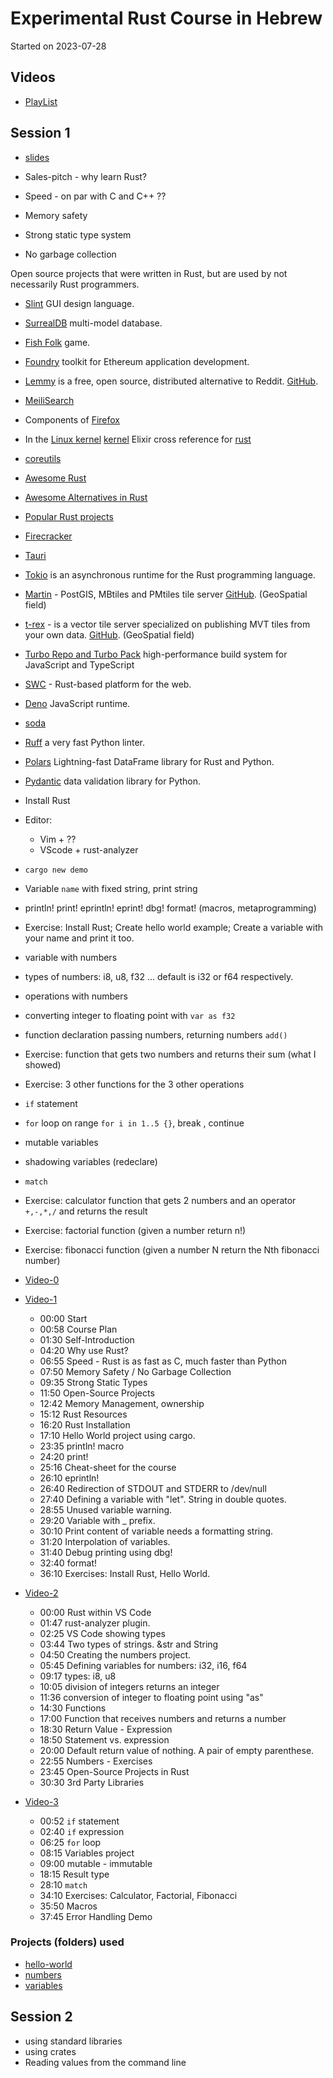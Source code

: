 # Experimental Rust Course in Hebrew

Started on 2023-07-28

## Videos

* [PlayList](https://www.youtube.com/playlist?list=PLm2NBp4tb5F0GfrV8DSxwDn2I88D3gcc7)

## Session 1

* [slides](https://code-maven.com/slides/rust/)

* Sales-pitch - why learn Rust?

* Speed - on par with C and C++ ??
* Memory safety

* Strong static type system
* No garbage collection


Open source projects that were written in Rust, but are used by not necessarily Rust programmers.

* [Slint](https://slint.dev/) GUI design language.
* [SurrealDB](https://surrealdb.com/) multi-model database.
* [Fish Folk](https://fishfolk.org/) game.
* [Foundry](https://github.com/foundry-rs/foundry) toolkit for Ethereum application development.
* [Lemmy](https://lemmy.world/) is a free, open source, distributed alternative to Reddit. [GitHub](https://github.com/LemmyNet/lemmy).

* [MeiliSearch](https://www.meilisearch.com/)
* Components of [Firefox](https://www.mozilla.org/en-US/firefox/)
* In the [Linux kernel](https://docs.kernel.org/rust/index.html)  [kernel](https://git.kernel.org/) Elixir cross reference for [rust](https://elixir.bootlin.com/linux/v6.4.7/source/rust)
* [coreutils](https://github.com/uutils/coreutils/)

* [Awesome Rust](https://github.com/rust-unofficial/awesome-rust)
* [Awesome Alternatives in Rust](https://github.com/TaKO8Ki/awesome-alternatives-in-rust)
* [Popular Rust projects](https://github.com/search?q=stars%3A%3E13000+language%3ARust&type=Repositories&ref=advsearch&l=&s=stars&o=desc)

* [Firecracker](https://firecracker-microvm.github.io/)
* [Tauri](https://tauri.app/)
* [Tokio](https://tokio.rs/) is an asynchronous runtime for the Rust programming language.
* [Martin](https://martin.maplibre.org/) - PostGIS, MBtiles and PMtiles tile server [GitHub](https://github.com/maplibre/martin). (GeoSpatial field)
* [t-rex](https://t-rex.tileserver.ch/) - is a vector tile server specialized on publishing MVT tiles from your own data. [GitHub](https://github.com/t-rex-tileserver/t-rex/). (GeoSpatial field)
* [Turbo Repo and Turbo Pack](https://turbo.build/) high-performance build system for JavaScript and TypeScript
* [SWC](https://swc.rs/) - Rust-based platform for the web.

* [Deno](https://deno.land/) JavaScript runtime.
* [soda](https://github.com/Web3-Builders-Alliance/soda)

* [Ruff](https://beta.ruff.rs/docs/) a very fast Python linter.
* [Polars](https://www.pola.rs/) Lightning-fast DataFrame library for Rust and Python.
* [Pydantic](https://docs.pydantic.dev/latest/) data validation library for Python.

* Install Rust

* Editor:
    * Vim + ??
    * VScode + rust-analyzer

* `cargo new demo`

* Variable `name` with fixed string, print string

* println! print!   eprintln!   eprint!  dbg!  format!  (macros, metaprogramming)

* Exercise: Install Rust; Create hello world example; Create a variable with your name and print it too.


* variable with numbers
* types of numbers: i8, u8, f32 ... default is i32 or f64 respectively.
* operations with numbers
* converting integer to floating point with  `var as f32`

* function declaration passing numbers, returning numbers `add()`

* Exercise: function that gets two numbers and returns their sum (what I showed)
* Exercise: 3 other functions for the 3 other operations

* `if` statement

* `for` loop on range `for i in 1..5 {}`, break , continue

* mutable variables

* shadowing variables (redeclare)

* `match`

* Exercise: calculator function that gets 2 numbers and an operator `+,-,*,/` and returns the result
* Exercise: factorial function (given a number return n!)
* Exercise: fibonacci function (given a number N return the Nth fibonacci number)

* [Video-0](https://youtu.be/ElF1wO7ZO-I)
* [Video-1](https://youtu.be/zc2Ey0miHG4)
    * 00:00 Start
    * 00:58 Course Plan
    * 01:30 Self-Introduction
    * 04:20 Why use Rust?
    * 06:55 Speed - Rust is as fast as C, much faster than Python
    * 07:50 Memory Safety / No Garbage Collection
    * 09:35 Strong Static Types
    * 11:50 Open-Source Projects
    * 12:42 Memory Management, ownership
    * 15:12 Rust Resources
    * 16:20 Rust Installation
    * 17:10 Hello World project using cargo.
    * 23:35 println! macro
    * 24:20 print!
    * 25:16 Cheat-sheet for the course
    * 26:10 eprintln!
    * 26:40 Redirection of STDOUT and STDERR to /dev/null
    * 27:40 Defining a variable with "let". String in double quotes.
    * 28:55 Unused variable warning.
    * 29:20 Variable with _ prefix.
    * 30:10 Print content of variable needs a formatting string.
    * 31:20 Interpolation of variables.
    * 31:40 Debug printing using dbg!
    * 32:40 format!
    * 36:10 Exercises: Install Rust, Hello World.

* [Video-2](https://youtu.be/Kml0GypwX2Q)
    * 00:00 Rust within VS Code
    * 01:47 rust-analyzer plugin.
    * 02:25 VS Code showing types
    * 03:44 Two types of strings. &str and String
    * 04:50 Creating the numbers project.
    * 05:45 Defining variables for numbers: i32, i16, f64
    * 09:17 types: i8, u8
    * 10:05 division of integers returns an integer
    * 11:36 conversion of integer to floating point using "as"
    * 14:30 Functions
    * 17:00 Function that receives numbers and returns a number
    * 18:30 Return Value - Expression
    * 18:50 Statement vs. expression
    * 20:00 Default return value of nothing. A pair of empty parenthese.
    * 22:55 Numbers - Exercises
    * 23:45 Open-Source Projects in Rust
    * 30:30 3rd Party Libraries

* [Video-3](https://youtu.be/JGwTaWw0oRw)
    * 00:52 `if` statement
    * 02:40 `if` expression
    * 06:25 `for` loop
    * 08:15 Variables project
    * 09:00 mutable - immutable
    * 18:15 Result type
    * 28:10 `match`
    * 34:10 Exercises: Calculator, Factorial, Fibonacci
    * 35:50 Macros
    * 37:45 Error Handling Demo


### Projects (folders) used

* [hello-world](hello-world)
* [numbers](numbers)
* [variables](variables)


## Session 2

* using standard libraries
* using crates
* Reading values from the command line



